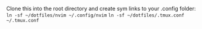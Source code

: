 Clone this into the root directory and create sym links to your .config folder:
`ln -sf ~/dotfiles/nvim ~/.config/nvim`
`ln -sf ~/dotfiles/.tmux.conf ~/.tmux.conf`

